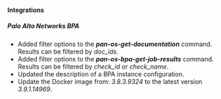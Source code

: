 
#### Integrations
##### Palo Alto Networks BPA
- Added filter options to the ***pan-os-get-documentation*** command. Results can be filtered by *doc_ids*.
- Added filter options to the ***pan-os-bpa-get-job-results*** command. Results can be filtered by *check_id* or *check_name*.
- Updated the description of a BPA instance configuration.
- Update the Docker image from: *3.8.3.9324* to the latest version *3.9.1.14969*.

